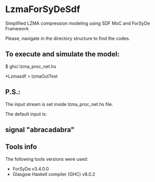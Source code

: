 # LzmaForSyDeSdf
Simplified LZMA compression modeling using SDF MoC and ForSyDe Framework

Please, navigate in the directory structure to find the codes.

## To execute and simulate the model:

$ ghci lzma_proc_net.hs

*Lzmasdf > lzmaOutTest

## P.S.:

The input stream is set inside lzma_proc_net.hs file.

The default input is:  
## signal "abracadabra"

## Tools info
The following tools versions were used: 
- ForSyDe v3.4.0.0
- Glasgow Haskell compiler (GHC) v8.0.2
